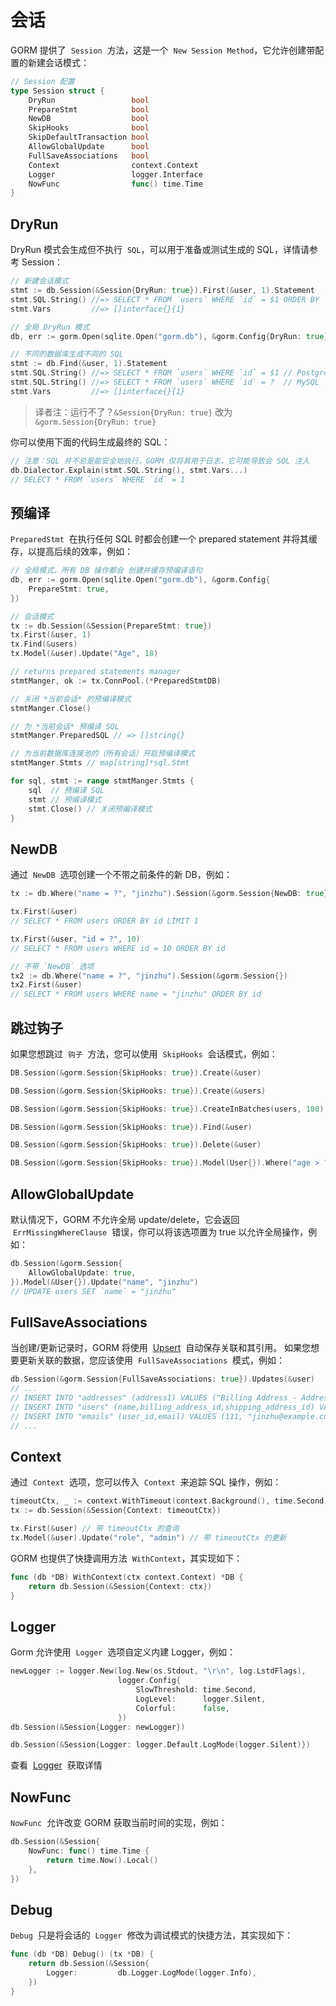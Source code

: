# 会话

GORM 提供了  `Session`  方法，这是一个  `New Session Method`，它允许创建带配置的新建会话模式：

```go
// Session 配置
type Session struct {
    DryRun                 bool
    PrepareStmt            bool
    NewDB                  bool
    SkipHooks              bool
    SkipDefaultTransaction bool
    AllowGlobalUpdate      bool
    FullSaveAssociations   bool
    Context                context.Context
    Logger                 logger.Interface
    NowFunc                func() time.Time
}
```

## DryRun

DryRun 模式会生成但不执行  `SQL`，可以用于准备或测试生成的 SQL，详情请参考 Session：

```go
// 新建会话模式
stmt := db.Session(&Session{DryRun: true}).First(&user, 1).Statement
stmt.SQL.String() //=> SELECT * FROM `users` WHERE `id` = $1 ORDER BY `id`
stmt.Vars         //=> []interface{}{1}

// 全局 DryRun 模式
db, err := gorm.Open(sqlite.Open("gorm.db"), &gorm.Config{DryRun: true})

// 不同的数据库生成不同的 SQL
stmt := db.Find(&user, 1).Statement
stmt.SQL.String() //=> SELECT * FROM `users` WHERE `id` = $1 // PostgreSQL
stmt.SQL.String() //=> SELECT * FROM `users` WHERE `id` = ?  // MySQL
stmt.Vars         //=> []interface{}{1}
```

> 译者注：运行不了？`&Session{DryRun: true}` 改为 `&gorm.Session{DryRun: true}`

你可以使用下面的代码生成最终的 SQL：

```go
// 注意：SQL 并不总是能安全地执行，GORM 仅将其用于日志，它可能导致会 SQL 注入
db.Dialector.Explain(stmt.SQL.String(), stmt.Vars...)
// SELECT * FROM `users` WHERE `id` = 1
```

## 预编译

`PreparedStmt`  在执行任何 SQL 时都会创建一个 prepared statement 并将其缓存，以提高后续的效率，例如：

```go
// 全局模式，所有 DB 操作都会 创建并缓存预编译语句
db, err := gorm.Open(sqlite.Open("gorm.db"), &gorm.Config{
    PrepareStmt: true,
})

// 会话模式
tx := db.Session(&Session{PrepareStmt: true})
tx.First(&user, 1)
tx.Find(&users)
tx.Model(&user).Update("Age", 18)

// returns prepared statements manager
stmtManger, ok := tx.ConnPool.(*PreparedStmtDB)

// 关闭 *当前会话* 的预编译模式
stmtManger.Close()

// 为 *当前会话* 预编译 SQL
stmtManger.PreparedSQL // => []string{}

// 为当前数据库连接池的（所有会话）开启预编译模式
stmtManger.Stmts // map[string]*sql.Stmt

for sql, stmt := range stmtManger.Stmts {
    sql  // 预编译 SQL
    stmt // 预编译模式
    stmt.Close() // 关闭预编译模式
}
```

## NewDB

通过  `NewDB`  选项创建一个不带之前条件的新 DB，例如：

```go
tx := db.Where("name = ?", "jinzhu").Session(&gorm.Session{NewDB: true})

tx.First(&user)
// SELECT * FROM users ORDER BY id LIMIT 1

tx.First(&user, "id = ?", 10)
// SELECT * FROM users WHERE id = 10 ORDER BY id

// 不带 `NewDB` 选项
tx2 := db.Where("name = ?", "jinzhu").Session(&gorm.Session{})
tx2.First(&user)
// SELECT * FROM users WHERE name = "jinzhu" ORDER BY id
```

## 跳过钩子

如果您想跳过  `钩子`  方法，您可以使用  `SkipHooks`  会话模式，例如：

```go
DB.Session(&gorm.Session{SkipHooks: true}).Create(&user)

DB.Session(&gorm.Session{SkipHooks: true}).Create(&users)

DB.Session(&gorm.Session{SkipHooks: true}).CreateInBatches(users, 100)

DB.Session(&gorm.Session{SkipHooks: true}).Find(&user)

DB.Session(&gorm.Session{SkipHooks: true}).Delete(&user)

DB.Session(&gorm.Session{SkipHooks: true}).Model(User{}).Where("age > ?", 18).Updates(&user)
```

## AllowGlobalUpdate

默认情况下，GORM 不允许全局 update/delete，它会返回  `ErrMissingWhereClause`  错误，你可以将该选项置为 true 以允许全局操作，例如：

```go
db.Session(&gorm.Session{
    AllowGlobalUpdate: true,
}).Model(&User{}).Update("name", "jinzhu")
// UPDATE users SET `name` = "jinzhu"
```

## FullSaveAssociations

当创建/更新记录时，GORM 将使用  [Upsert](https://gorm.io/zh_CN/docs/create.html#upsert)  自动保存关联和其引用。 如果您想要更新关联的数据，您应该使用  `FullSaveAssociations`  模式，例如：

```go
db.Session(&gorm.Session{FullSaveAssociations: true}).Updates(&user)
// ...
// INSERT INTO "addresses" (address1) VALUES ("Billing Address - Address 1"), ("Shipping Address - Address 1") ON DUPLICATE KEY SET address1=VALUES(address1);
// INSERT INTO "users" (name,billing_address_id,shipping_address_id) VALUES ("jinzhu", 1, 2);
// INSERT INTO "emails" (user_id,email) VALUES (111, "jinzhu@example.com"), (111, "jinzhu-2@example.com") ON DUPLICATE KEY SET email=VALUES(email);
// ...
```

## Context

通过  `Context`  选项，您可以传入  `Context`  来追踪 SQL 操作，例如：

```go
timeoutCtx, _ := context.WithTimeout(context.Background(), time.Second)
tx := db.Session(&Session{Context: timeoutCtx})

tx.First(&user) // 带 timeoutCtx 的查询
tx.Model(&user).Update("role", "admin") // 带 timeoutCtx 的更新
```

GORM 也提供了快捷调用方法  `WithContext`，其实现如下：

```go
func (db *DB) WithContext(ctx context.Context) *DB {
    return db.Session(&Session{Context: ctx})
}
```

## Logger

Gorm 允许使用  `Logger`  选项自定义内建 Logger，例如：

```go
newLogger := logger.New(log.New(os.Stdout, "\r\n", log.LstdFlags),
                        logger.Config{
                            SlowThreshold: time.Second,
                            LogLevel:      logger.Silent,
                            Colorful:      false,
                        })
db.Session(&Session{Logger: newLogger})

db.Session(&Session{Logger: logger.Default.LogMode(logger.Silent)})
```

查看  [Logger](https://gorm.io/zh_CN/docs/logger.html)  获取详情

## NowFunc

`NowFunc`  允许改变 GORM 获取当前时间的实现，例如：

```go
db.Session(&Session{
    NowFunc: func() time.Time {
        return time.Now().Local()
    },
})
```

## Debug

`Debug`  只是将会话的  `Logger`  修改为调试模式的快捷方法，其实现如下：

```go
func (db *DB) Debug() (tx *DB) {
    return db.Session(&Session{
        Logger:         db.Logger.LogMode(logger.Info),
    })
}
```
